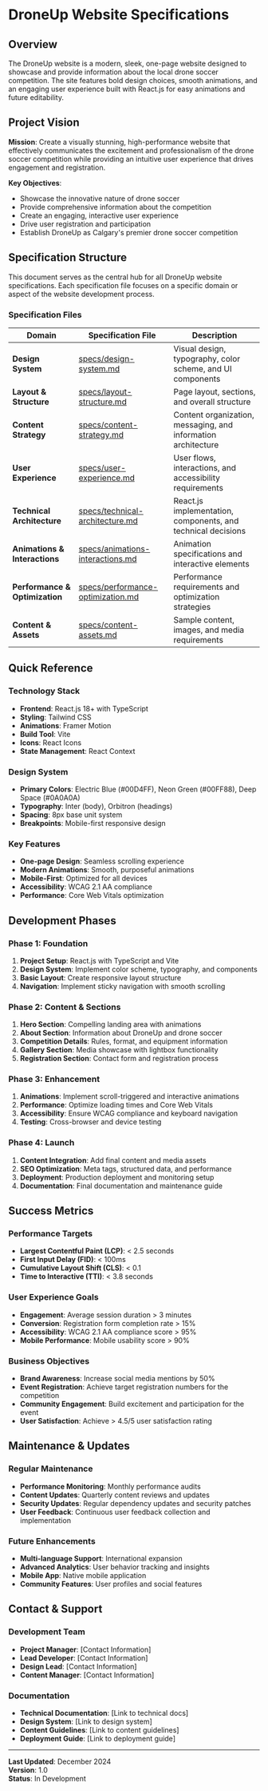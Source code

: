 # DroneUp Website Specifications

## Overview

The DroneUp website is a modern, sleek, one-page website designed to showcase and provide information about the local drone soccer competition. The site features bold design choices, smooth animations, and an engaging user experience built with React.js for easy animations and future editability.

## Project Vision

**Mission**: Create a visually stunning, high-performance website that effectively communicates the excitement and professionalism of the drone soccer competition while providing an intuitive user experience that drives engagement and registration.

**Key Objectives**:
- Showcase the innovative nature of drone soccer
- Provide comprehensive information about the competition
- Create an engaging, interactive user experience
- Drive user registration and participation
- Establish DroneUp as Calgary's premier drone soccer competition

## Specification Structure

This document serves as the central hub for all DroneUp website specifications. Each specification file focuses on a specific domain or aspect of the website development process.

### Specification Files

| Domain | Specification File | Description |
|--------|-------------------|-------------|
| **Design System** | [specs/design-system.md](specs/design-system.md) | Visual design, typography, color scheme, and UI components |
| **Layout & Structure** | [specs/layout-structure.md](specs/layout-structure.md) | Page layout, sections, and overall structure |
| **Content Strategy** | [specs/content-strategy.md](specs/content-strategy.md) | Content organization, messaging, and information architecture |
| **User Experience** | [specs/user-experience.md](specs/user-experience.md) | User flows, interactions, and accessibility requirements |
| **Technical Architecture** | [specs/technical-architecture.md](specs/technical-architecture.md) | React.js implementation, components, and technical decisions |
| **Animations & Interactions** | [specs/animations-interactions.md](specs/animations-interactions.md) | Animation specifications and interactive elements |
| **Performance & Optimization** | [specs/performance-optimization.md](specs/performance-optimization.md) | Performance requirements and optimization strategies |
| **Content & Assets** | [specs/content-assets.md](specs/content-assets.md) | Sample content, images, and media requirements |

## Quick Reference

### Technology Stack
- **Frontend**: React.js 18+ with TypeScript
- **Styling**: Tailwind CSS
- **Animations**: Framer Motion
- **Build Tool**: Vite
- **Icons**: React Icons
- **State Management**: React Context

### Design System
- **Primary Colors**: Electric Blue (#00D4FF), Neon Green (#00FF88), Deep Space (#0A0A0A)
- **Typography**: Inter (body), Orbitron (headings)
- **Spacing**: 8px base unit system
- **Breakpoints**: Mobile-first responsive design

### Key Features
- **One-page Design**: Seamless scrolling experience
- **Modern Animations**: Smooth, purposeful animations
- **Mobile-First**: Optimized for all devices
- **Accessibility**: WCAG 2.1 AA compliance
- **Performance**: Core Web Vitals optimization

## Development Phases

### Phase 1: Foundation
1. **Project Setup**: React.js with TypeScript and Vite
2. **Design System**: Implement color scheme, typography, and components
3. **Basic Layout**: Create responsive layout structure
4. **Navigation**: Implement sticky navigation with smooth scrolling

### Phase 2: Content & Sections
1. **Hero Section**: Compelling landing area with animations
2. **About Section**: Information about DroneUp and drone soccer
3. **Competition Details**: Rules, format, and equipment information
4. **Gallery Section**: Media showcase with lightbox functionality
5. **Registration Section**: Contact form and registration process

### Phase 3: Enhancement
1. **Animations**: Implement scroll-triggered and interactive animations
2. **Performance**: Optimize loading times and Core Web Vitals
3. **Accessibility**: Ensure WCAG compliance and keyboard navigation
4. **Testing**: Cross-browser and device testing

### Phase 4: Launch
1. **Content Integration**: Add final content and media assets
2. **SEO Optimization**: Meta tags, structured data, and performance
3. **Deployment**: Production deployment and monitoring setup
4. **Documentation**: Final documentation and maintenance guide

## Success Metrics

### Performance Targets
- **Largest Contentful Paint (LCP)**: < 2.5 seconds
- **First Input Delay (FID)**: < 100ms
- **Cumulative Layout Shift (CLS)**: < 0.1
- **Time to Interactive (TTI)**: < 3.8 seconds

### User Experience Goals
- **Engagement**: Average session duration > 3 minutes
- **Conversion**: Registration form completion rate > 15%
- **Accessibility**: WCAG 2.1 AA compliance score > 95%
- **Mobile Performance**: Mobile usability score > 90%

### Business Objectives
- **Brand Awareness**: Increase social media mentions by 50%
- **Event Registration**: Achieve target registration numbers for the competition
- **Community Engagement**: Build excitement and participation for the event
- **User Satisfaction**: Achieve > 4.5/5 user satisfaction rating

## Maintenance & Updates

### Regular Maintenance
- **Performance Monitoring**: Monthly performance audits
- **Content Updates**: Quarterly content reviews and updates
- **Security Updates**: Regular dependency updates and security patches
- **User Feedback**: Continuous user feedback collection and implementation

### Future Enhancements
- **Multi-language Support**: International expansion
- **Advanced Analytics**: User behavior tracking and insights
- **Mobile App**: Native mobile application
- **Community Features**: User profiles and social features

## Contact & Support

### Development Team
- **Project Manager**: [Contact Information]
- **Lead Developer**: [Contact Information]
- **Design Lead**: [Contact Information]
- **Content Manager**: [Contact Information]

### Documentation
- **Technical Documentation**: [Link to technical docs]
- **Design System**: [Link to design system]
- **Content Guidelines**: [Link to content guidelines]
- **Deployment Guide**: [Link to deployment guide]

---

**Last Updated**: December 2024  
**Version**: 1.0  
**Status**: In Development
